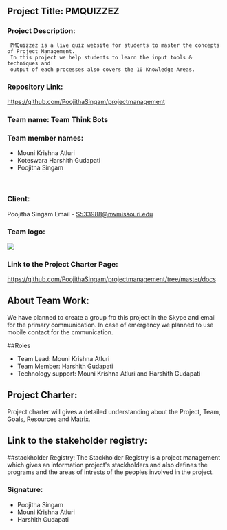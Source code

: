 ## Project Title: PMQUIZZEZ 

### Project Description: 
     PMQuizzez is a live quiz website for students to master the concepts of Project Management. 
     In this project we help students to learn the input tools & techniques and 
     output of each processes also covers the 10 Knowledge Areas. 

### Repository Link:
https://github.com/PoojithaSingam/projectmanagement
     
### Team name: Team Think Bots

### Team member names:

- Mouni Krishna Atluri
- Koteswara Harshith Gudapati
- Poojitha Singam
<br>

### Client: 
Poojitha Singam
Email - S533988@nwmissouri.edu
<br>

### Team logo:
![](https://github.com/PoojithaSingam/projectmanagement/blob/master/poo.PNG)

### Link to the Project Charter Page:
https://github.com/PoojithaSingam/projectmanagement/tree/master/docs
<br>

## About Team Work:
We have planned to create a group fro this project in the Skype and email for the primary communication.
In case of emergency we planned to use mobile contact for the cmmunication.

##Roles

- Team Lead: Mouni Krishna Atluri
- Team Member: Harshith Gudapati 
- Technology support: Mouni Krishna Atluri and Harshith Gudapati

## Project Charter:
Project charter will gives a detailed understanding about the Project, Team, Goals,
Resources and Matrix.

## Link to the stakeholder registry:


##stackholder Registry:
The Stackholder Registry is a project management which gives an information project's stackholders and 
also defines the programs and the areas of intrests of the peoples involved in the project. 

### Signature:

- Poojitha Singam
- Mouni Krishna Atluri
- Harshith Gudapati

            
